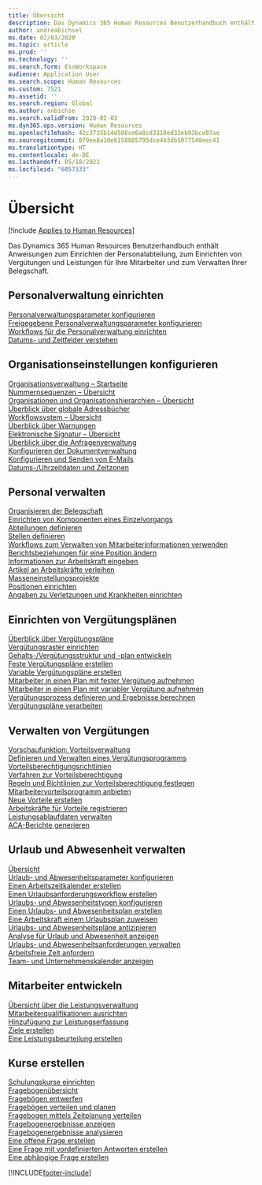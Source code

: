 ```yaml
---
title: Übersicht
description: Das Dynamics 365 Human Resources Benutzerhandbuch enthält Anweisungen zum Einrichten der Personalabteilung, zum Einrichten von Vergütungen und Leistungen für Ihre Mitarbeiter und zum Verwalten Ihrer Belegschaft.
author: andreabichsel
ms.date: 02/03/2020
ms.topic: article
ms.prod: ''
ms.technology: ''
ms.search.form: EssWorkspace
audience: Application User
ms.search.scope: Human Resources
ms.custom: 7521
ms.assetid: ''
ms.search.region: Global
ms.author: anbichse
ms.search.validFrom: 2020-02-03
ms.dyn365.ops.version: Human Resources
ms.openlocfilehash: 42c3735b14d506ce6a8cd3318ed32eb93bce87ae
ms.sourcegitcommit: 879ee8a10e6158885795dce4b3db5077540eec41
ms.translationtype: HT
ms.contentlocale: de-DE
ms.lasthandoff: 05/18/2021
ms.locfileid: "6057333"
---
```

# <a name="overview"></a>Übersicht

[!include [Applies to Human Resources](../includes/applies-to-hr.md)]

Das Dynamics 365 Human Resources Benutzerhandbuch enthält Anweisungen zum Einrichten der Personalabteilung, zum Einrichten von Vergütungen und Leistungen für Ihre Mitarbeiter und zum Verwalten Ihrer Belegschaft.

## <a name="set-up-human-resources"></a>Personalverwaltung einrichten

[Personalverwaltungsparameter konfigurieren](hr-setup-parameters.md)</br>
[Freigegebene Personalverwaltungsparameter konfigurieren](hr-setup-shared-parameters.md)</br>
[Workflows für die Personalverwaltung einrichten](./hr-workflow-manage-employee-information.md)</br>
[Datums- und Zeitfelder verstehen](hr-setup-date-time-fields.md)</br>

## <a name="configure-organization-settings"></a>Organisationseinstellungen konfigurieren

[Organisationsverwaltung – Startseite](../fin-ops-core/fin-ops/organization-administration/organization-administration-home-page.md?toc=/dynamics365/human-resources/toc.json)</br>
[Nummernsequenzen – Übersicht](../fin-ops-core/fin-ops/organization-administration/number-sequence-overview.md?toc=/dynamics365/human-resources/toc.json)</br>
[Organisationen und Organisationshierarchien – Übersicht](../fin-ops-core/fin-ops/organization-administration/organizations-organizational-hierarchies.md?toc=/dynamics365/human-resources/toc.json)</br>
[Überblick über globale Adressbücher](../fin-ops-core/fin-ops/organization-administration/overview-global-address-book.md?toc=/dynamics365/human-resources/toc.json)</br>
[Workflowsystem – Übersicht](../fin-ops-core/fin-ops/organization-administration/overview-workflow-system.md?toc=/dynamics365/human-resources/toc.json)</br>
[Überblick über Warnungen](../fin-ops-core/fin-ops/get-started/alerts-overview.md?toc=/dynamics365/human-resources/toc.json)</br>
[Elektronische Signatur – Übersicht](../fin-ops-core/fin-ops/organization-administration/electronic-signature-overview.md?toc=/dynamics365/human-resources/toc.json)</br>
[Überblick über die Anfragenverwaltung](../fin-ops-core/fin-ops/organization-administration/cases.md?toc=/dynamics365/human-resources/toc.json)</br>
[Konfigurieren der Dokumentverwaltung](../fin-ops-core/fin-ops/organization-administration/configure-document-management.md?toc=/dynamics365/human-resources/toc.json)</br>
[Konfigurieren und Senden von E-Mails](../fin-ops-core/fin-ops/organization-administration/configure-email.md?toc=/dynamics365/human-resources/toc.json)</br>
[Datums-/Uhrzeitdaten und Zeitzonen](../fin-ops-core/fin-ops/organization-administration/date-time-zones.md?toc=/dynamics365/human-resources/toc.json)</br>

## <a name="manage-personnel"></a>Personal verwalten

[Organisieren der Belegschaft](hr-personnel-departments-jobs-positions.md)</br>
[Einrichten von Komponenten eines Einzelvorgangs](hr-personnel-jobs.md)</br>
[Abteilungen definieren](hr-personnel-define-departments.md)</br>
[Stellen definieren](hr-personnel-define-jobs.md)</br>
[Workflows zum Verwalten von Mitarbeiterinformationen verwenden](hr-workflow-manage-employee-information.md)</br>
[Berichtsbeziehungen für eine Position ändern](hr-personnel-modify-reporting-relationships-position.md)</br>
[Informationen zur Arbeitskraft eingeben](hr-personnel-enter-worker-information.md)</br>
[Artikel an Arbeitskräfte verleihen](hr-personnel-loan-item-worker.md)</br>
[Masseneinstellungsprojekte](hr-personnel-mass-hire-projects.md)</br>
[Positionen einrichten](hr-personnel-set-up-positions.md)</br>
[Angaben zu Verletzungen und Krankheiten einrichten](hr-personnel-set-up-injury-illness-information.md)</br>

## <a name="set-up-compensation-plans"></a>Einrichten von Vergütungsplänen

[Überblick über Vergütungspläne](hr-compensation-overview.md)</br>
[Vergütungsraster einrichten](hr-compensation-grids.md)</br>
[Gehalts-/Vergütungsstruktur und -plan entwickeln](hr-compensation-structure.md)</br>
[Feste Vergütungspläne erstellen](hr-compensation-fixed-plans.md)</br>
[Variable Vergütungspläne erstellen](hr-compensation-variable-plans.md)</br>
[Mitarbeiter in einen Plan mit fester Vergütung aufnehmen](hr-compensation-enroll-employees-fixed.md)</br>
[Mitarbeiter in einen Plan mit variabler Vergütung aufnehmen](hr-compensation-enroll-employees-variable.md)</br>
[Vergütungsprozess definieren und Ergebnisse berechnen](hr-compensation-define-process.md)</br>
[Vergütungspläne verarbeiten](hr-compensation-process.md)</br>

## <a name="manage-benefits"></a>Verwalten von Vergütungen

[Vorschaufunktion: Vorteilsverwaltung](hr-benefits-management-overview.md)</br>
[Definieren und Verwalten eines Vergütungsprogramms](hr-benefits-manage-program.md)</br>
[Vorteilsberechtigungsrichtlinien](hr-benefits-eligibility-policies.md)</br>
[Verfahren zur Vorteilsberechtigung](hr-benefits-eligibility-process.md)</br>
[Regeln und Richtlinien zur Vorteilsberechtigung festlegen](hr-benefits-define-eligibility-rules.md)</br>
[Mitarbeitervorteilsprogramm anbieten](hr-benefits-deliver-employee-benefits-program.md)</br>
[Neue Vorteile erstellen](hr-benefits-create.md)</br>
[Arbeitskräfte für Vorteile registrieren](hr-benefits-enroll-workers.md)</br>
[Leistungsablaufdaten verwalten](hr-benefits-expiration-dates.md)</br>
[ACA-Berichte generieren](hr-benefits-aca-reports.md)</br>

## <a name="manage-leave-and-absence"></a>Urlaub und Abwesenheit verwalten

[Übersicht](hr-leave-and-absence-overview.md)</br>
[Urlaub- und Abwesenheitsparameter konfigurieren](hr-leave-and-absence-parameters.md)</br>
[Einen Arbeitszeitkalender erstellen](hr-leave-and-absence-working-time-calendar.md)</br>
[Einen Urlaubsanforderungsworkflow erstellen](hr-leave-and-absence-workflow.md)</br>
[Urlaubs- und Abwesenheitstypen konfigurieren](hr-leave-and-absence-types.md)</br>
[Einen Urlaubs- und Abwesenheitsplan erstellen](hr-leave-and-absence-plans.md)</br>
[Eine Arbeitskraft einem Urlaubsplan zuweisen](hr-leave-and-absence-enroll.md)</br>
[Urlaubs- und Abwesenheitspläne antizipieren](hr-leave-and-absence-accrue.md)</br>
[Analyse für Urlaub und Abwesenheit anzeigen](hr-leave-and-absence-analytics.md)</br>
[Urlaubs- und Abwesenheitsanforderungen verwalten](hr-employee-self-service-manage-requests.md)</br>
[Arbeitsfreie Zeit anfordern](hr-employee-self-service-request-time-off.md)</br>
[Team- und Unternehmenskalender anzeigen](hr-employee-self-service-calendar.md)</br>

## <a name="develop-employees"></a>Mitarbeiter entwickeln

[Übersicht über die Leistungsverwaltung](hr-develop-performance-management-overview.md)</br>
[Mitarbeiterqualifikationen ausrichten](hr-develop-skills.md)</br>
[Hinzufügung zur Leistungserfassung](hr-develop-add-performance-journal.md)</br>
[Ziele erstellen](hr-develop-create-goal.md)</br>
[Eine Leistungsbeurteilung erstellen](hr-develop-create-performance-review.md)</br>

## <a name="create-courses"></a>Kurse erstellen

[Schulungskurse einrichten](hr-learning-courses.md)</br>
[Fragebogenübersicht](hr-learning-questionnaires.md)</br>
[Fragebögen entwerfen](hr-learning-design-questionnaires.md)</br>
[Fragebögen verteilen und planen](hr-learning-distribute-questionnaires.md)</br>
[Fragebogen mittels Zeitplanung verteilen](hr-learning-distribute-questionnaires-scheduling.md)</br>
[Fragebogenergebnisse anzeigen](hr-learning-evaluate-questionnaire-results.md)</br>
[Fragebogenergebnisse analysieren](hr-learning-analyze-questionnaire-results.md)</br>
[Eine offene Frage erstellen](hr-learning-create-open-ended-question.md)</br>
[Eine Frage mit vordefinierten Antworten erstellen](hr-learning-create-closed-ended-question.md)</br>
[Eine abhängige Frage erstellen](hr-learning-depending-question.md)</br>





[!INCLUDE[footer-include](../includes/footer-banner.md)]